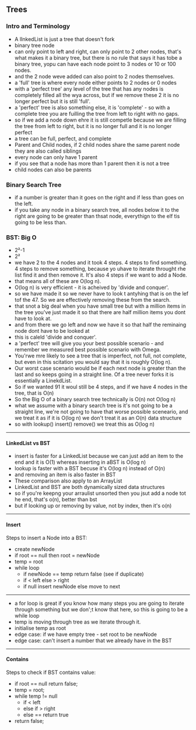 ## Trees

### Intro and Terminology
- A lInkedList is just a tree that doesn't fork
- binary tree node
- can only point to left and right, can only point to 2 other nodes, that's what makes it a binary tree, but there is no rule that says it has tobe a binary tree, yopu can have each node point to 3 nodes or 10 or 100 nodes.
- and the 2 node weve added can also point to 2 nodes themselves.
- a 'full' tree is where every node either points to 2 nodes or 0 nodes 
- with a 'perfect tree' any level of the tree that has any nodes is completely filled all the wya across, but if we remove these 2 it is no longer perfect but it is still 'full'.
- a 'perfect' tree is also something else, it is 'complete' - so with a complete tree you are fuilling the tree from left to right with no gaps.
- so if we add a node down ehre it is still competle because we are filling the tree from left to right, but it is no longer full and it is no longer perfect
- a tree can be full, perfect, and complete
- Parent and Child nodes, if 2 child nodes share the same parent node they are also called siblings
- every node can only have 1 parent
- if you see that a node has more than 1 parent then it is not a tree
- child nodes can also be parents

### Binary Search Tree
- if a number is greater than it goes on the right and if less than goes on the left.
- if you take any node in a binary search tree, all nodes below it to the right are going to be greater than thsat node, everythign to the elf tis going to be less than.

### BST: Big O
- 2²-1
- 2²
- we have 2 to the 4 nodes and it took 4 steps. 4 steps to find something. 4 steps to remove something, because yo uhave to iterate throught rhe list find it and then remove it. It's also 4 steps if we want to add a Node.
- that means all of these are O(log n). 
- O(log n) is very efficient - it is acheived by 'divide and conquer'.
- so we have made it so we never have to look t antyhing that is on the lef tof the 47. So we are effectively removing these from the search.
- that snot a big deal when you have small tree but with a million items in the tree you've just made it so that there are half  million items you dont have to look at.
- and from there we go left and now we have it so that half the reminaing node dont have to be looked at
- this is caleld 'divide and conquer'.
- a 'perfect' tree will give you your best possible scenario - and remember we measured best possible scenario with Omega.
- You'rwe mre likely to see a tree that is imperfect, not full, not complete, but even in this scitation you would say that it is roughly O(log n).
- Our worst case scenario would be if each next node is greater than the last and so keeps going in a straight line. Of a tree never forks it is essentially a LinekdList.
- So if we wanted 91 it woul still be 4 steps, and if we have 4 nodes in the tree, that is O(n)
- So the Big O of a binary search tree technically is O(n) not O(log n)
- what we assume with a binary search tree is it's not going to be a straight line, we're not going to have that worse possible sceneario, and we treat it as if it is O(log n) we don't treat it as an O(n) data structure
- so with lookup() insert() remove() we treat this as O(log n)

---
#### LinkedList vs BST
- insert is faster for a LinkedList because we can just add an item to the end and it is O(1) whereas inserting in aBST is O(log n)
- lookup is faster with a BST becuse it's O(log n) instead of O(n)
- and removing an item is also faster in  BST
- These comparison also apply to an ArrayList
- LinkedList and BST are both dynamically sized data structures
- so if you're keepng your arraulist unsorted then you jsut add a node tot he end, that's o(n), better than bst
- but if looking up or removing by value, not by index, then it's o(n)

---
#### Insert
Steps to insert a Node into a BST:
- create newNode
- if root == null then root = newNode
- temp = root
- while loop
  - if newNode == temp return false (see if duplicate)
  - if < left else > right
  - if null insert newNode else move to next

---
- a for loop is great if you know how many steps you are going to iterate through something but we don';t know that here, so this is going to be a while loop
- temp is moving through tree as we iterate through it.
- initialise temp as root
- edge case: if we have empty tree - set root to be newNode
- edge case: can't insert a number that we already have in the BST

---
#### Contains
Steps to check if BST contains value:
- if root == null return false;
- temp = root;
- while temp != null
  - if < left
  - else if > right
  - else == return true
- return false;